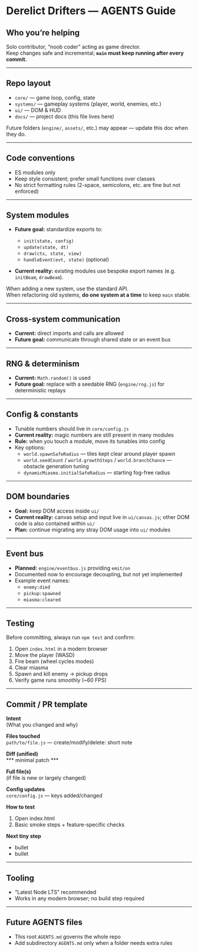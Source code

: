 # Derelict Drifters — AGENTS Guide

## Who you’re helping
Solo contributor, “noob coder” acting as game director.  
Keep changes safe and incremental; **`main` must keep running after every commit.**

---

## Repo layout
- `core/` — game loop, config, state  
- `systems/` — gameplay systems (player, world, enemies, etc.)  
- `ui/` — DOM & HUD  
- `docs/` — project docs (this file lives here)  

Future folders (`engine/`, `assets/`, etc.) may appear — update this doc when they do.

---

## Code conventions
- ES modules only  
- Keep style consistent; prefer small functions over classes  
- No strict formatting rules (2-space, semicolons, etc. are fine but not enforced)  

---

## System modules
- **Future goal:** standardize exports to:
  - `init(state, config)`  
  - `update(state, dt)`  
  - `draw(ctx, state, view)`  
  - `handleEvent(evt, state)` (optional)  

- **Current reality:** existing modules use bespoke export names (e.g. `initBeam`, `drawBeam`).  

When adding a new system, use the standard API.  
When refactoring old systems, **do one system at a time** to keep `main` stable.

---

## Cross-system communication
- **Current:** direct imports and calls are allowed  
- **Future goal:** communicate through shared state or an event bus  

---

## RNG & determinism
- **Current:** `Math.random()` is used  
- **Future goal:** replace with a seedable RNG (`engine/rng.js`) for deterministic replays  

---

## Config & constants
- Tunable numbers should live in `core/config.js`  
- **Current reality:** magic numbers are still present in many modules  
- **Rule:** when you touch a module, move its tunables into config
- Key options:
  - `world.spawnSafeRadius` — tiles kept clear around player spawn
  - `world.seedCount` / `world.growthSteps` / `world.branchChance` — obstacle generation tuning
  - `dynamicMiasma.initialSafeRadius` — starting fog-free radius

---

## DOM boundaries
- **Goal:** keep DOM access inside `ui/`
- **Current reality:** canvas setup and input live in `ui/canvas.js`; other DOM code is also contained within `ui/`
- **Plan:** continue migrating any stray DOM usage into `ui/` modules

---

## Event bus
- **Planned:** `engine/eventbus.js` providing `emit/on`  
- Documented now to encourage decoupling, but not yet implemented  
- Example event names:  
  - `enemy:died`  
  - `pickup:spawned`  
  - `miasma:cleared`  

---

## Testing
Before committing, always run `npm test` and confirm:

1. Open `index.html` in a modern browser
2. Move the player (WASD)
3. Fire beam (wheel cycles modes)
4. Clear miasma
5. Spawn and kill enemy → pickup drops
6. Verify game runs smoothly (~60 FPS)

---

## Commit / PR template

**Intent**  
(What you changed and why)

**Files touched**  
`path/to/file.js` — create/modify/delete: short note

**Diff (unified)**  
*** minimal patch ***

**Full file(s)**  
(if file is new or largely changed)

**Config updates**  
`core/config.js` — keys added/changed

**How to test**  
1. Open index.html  
2. Basic smoke steps + feature-specific checks  

**Next tiny step**  
- bullet  
- bullet  

---

## Tooling
- “Latest Node LTS” recommended  
- Works in any modern browser; no build step required  

---

## Future AGENTS files
- This root `AGENTS.md` governs the whole repo  
- Add subdirectory `AGENTS.md` only when a folder needs extra rules  
